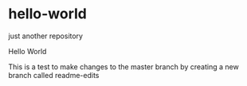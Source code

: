 # hello-world
just another repository

Hello World

This is a test to make changes to the master branch by creating a new branch called readme-edits
